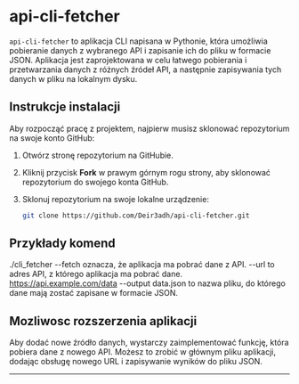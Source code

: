 # api-cli-fetcher
`api-cli-fetcher` to aplikacja CLI napisana w Pythonie, która umożliwia pobieranie danych z wybranego API i zapisanie ich do pliku w formacie JSON. Aplikacja jest zaprojektowana w celu łatwego pobierania i przetwarzania danych z różnych źródeł API, a następnie zapisywania tych danych w pliku na lokalnym dysku.

## Instrukcje instalacji

Aby rozpocząć pracę z projektem, najpierw musisz sklonować repozytorium na swoje konto GitHub:

1. Otwórz stronę repozytorium na GitHubie.
2. Kliknij przycisk **Fork** w prawym górnym rogu strony, aby sklonować repozytorium do swojego konta GitHub.
3. Sklonuj repozytorium na swoje lokalne urządzenie:

   ```bash
   git clone https://github.com/Deir3adh/api-cli-fetcher.git

## Przykłady komend
./cli_fetcher 
--fetch oznacza, że aplikacja ma pobrać dane z API.
--url to adres API, z którego aplikacja ma pobrać dane.
https://api.example.com/data 
--output data.json  to nazwa pliku, do którego dane mają zostać zapisane w formacie JSON.

## Mozliwosc rozszerzenia aplikacji
Aby dodać nowe źródło danych, wystarczy zaimplementować funkcję, która pobiera dane z nowego API. Możesz to zrobić w głównym pliku aplikacji, dodając obsługę nowego URL i zapisywanie wyników do pliku JSON.

----
